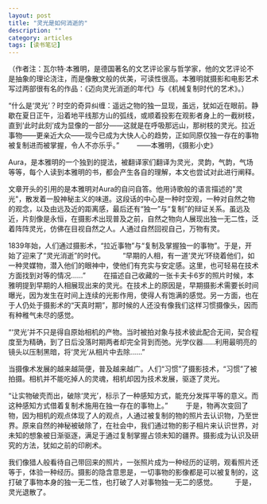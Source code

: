```yaml
---
layout: post
title: "灵光是如何消逝的"
description: ""
category: articles
tags: [读书笔记]
---
```



（作者注：瓦尔特·本雅明，是德国著名的文艺评论家与哲学家，他的文艺评论不是抽象的理论浇注，而是像散文般的优美，可读性很高。本雅明就摄影和电影艺术写过两部很有名的作品：《迈向灵光消逝的年代》与《机械复制时代的艺术》。）

“什么是‘灵光’？时空的奇异纠缠：遥远之物的独一显现，虽远，犹如近在眼前。静歇在夏日正午，沿着地平线那方山的弧线，或顺着投影在观影者身上的一截树枝，直到‘此时此刻’成为显像的一部分——这就是在呼吸那远山，那树枝的灵光。拉近事物——更亲近大众——现今已成为大快人心的趋势，正如同原仅独一存在的事物被复制进而被掌握，令人不亦乐乎。” 
　　 ——本雅明，《摄影小史》 

Aura，是本雅明的一个独到的提法，被翻译家们翻译为灵光，灵韵，气韵，气场等等，每个人读到本雅明的书，都会产生各自的理解，本文也尝试对此进行阐释。

文章开头的引用的是本雅明对Aura的自问自答。他用诗歌般的语言描述的"灵光"，散发着一股神秘主义的味道。这段话的中心是一种时空观，一种对自然之物的观念，以及由远及近的距离感，最后还有“独一”与“复制”的辩证关系。虽远及近，片刻像是永恒，在摄影术出现普及之前，自然之物向人展现出独一无二性，泛着阵阵灵光，仿佛在目视自然之人。人通过自然回视自己，万物有灵。

1839年始，人们通过摄影术，“拉近事物”与“复制及掌握独一的事物”。于是，开始了迎来了“灵光消逝”的时代。 
　　 
“早期的人相，有一道‘灵光’环绕着他们，如一种灵媒物，潜入他们的眼神中，使他们有充实与安定感。这里，也可轻易在技术方面找到对等的情况……”
　　
在描述自己收藏的一张卡夫卡6岁的照片时候，本雅明提到早期的人相展现出来的灵光。在技术上的原因是，早期摄影术需要长时间曝光，因为发生在时间上连续的光影作用，使得人有饱满的感觉。另一方面，也在于人仍处于摄影术的“天真时期”，那时候的人还没有像我们这样习惯摄像头，因而有种稚气未尽的感觉。 

“‘灵光’并不只是得自原始相机的产物。当时被拍对象与技术彼此配合无间，契合程度至为精确，到了日后没落时期两者却完全背到而弛。光学仪器……利用最明亮的镜头以压制黑暗，将‘灵光’从相片中去除……”

当摄像术发展的越来越简便，普及越来越广。人们“习惯”了摄影技术，“习惯”了被拍摄。相机并不能吃掉人的灵魂，相机却因为技术发展，驱逐了灵光。

“让实物破壳而出，破除‘灵光’，标示了一种感知方式，能充分发挥平等的意义。而这种感知方式借着复制术施用在独一存在的事物上。” 
　　 
于是，物再次变回了物，因为相机的观点体现了人的观点，人通过被复制的物的照片去认识物，乃至世界。原来自然的神秘被破除了，在社会中，我们通过物的影子相片来认识世界，对未知的想象被日渐驱逐，满足于通过复制掌握占领未知的疆界。摄影成为认识及研究的方法，犹如之前的印刷术。

我们像猎人般看待自己带回来的照片，一张照片成为一种经历的证明，观看照片还等于，体验一种经历。摄影的隐含意思是，一切事物的影像都是可以被复制的，这打破了事物本身的独一无二性，也打破了人对事物独一无二的感觉。 
　　 
于是，灵光退散了。
